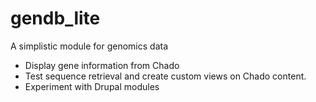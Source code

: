 # gendb_lite
A simplistic  module for genomics data

- Display gene information from Chado
- Test sequence retrieval and create custom views on Chado content.
- Experiment with Drupal modules
